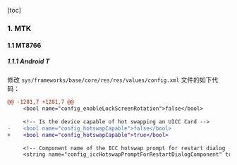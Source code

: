 [toc]

### 1. MTK

#### 1.1 MT8766

##### 1.1.1 Android T

修改 `sys/frameworks/base/core/res/res/values/config.xml` 文件的如下代码：

```diff
@@ -1281,7 +1281,7 @@
     <bool name="config_enableLockScreenRotation">false</bool>
 
     <!-- Is the device capable of hot swapping an UICC Card -->
-    <bool name="config_hotswapCapable">false</bool>
+    <bool name="config_hotswapCapable">true</bool>
 
     <!-- Component name of the ICC hotswap prompt for restart dialog -->
     <string name="config_iccHotswapPromptForRestartDialogComponent" translatable="false">@null</string>
```

